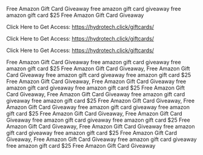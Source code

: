 Free Amazon Gift Card Giveaway free amazon gift card giveaway free amazon gift card $25 Free Amazon Gift Card Giveaway

Click Here to Get Access: https://hydrotech.click/giftcards/

Click Here to Get Access: https://hydrotech.click/giftcards/

Click Here to Get Access: https://hydrotech.click/giftcards/

Free Amazon Gift Card Giveaway free amazon gift card giveaway free amazon gift card $25 Free Amazon Gift Card Giveaway, Free Amazon Gift Card Giveaway free amazon gift card giveaway free amazon gift card $25 Free Amazon Gift Card Giveaway, Free Amazon Gift Card Giveaway free amazon gift card giveaway free amazon gift card $25 Free Amazon Gift Card Giveaway, Free Amazon Gift Card Giveaway free amazon gift card giveaway free amazon gift card $25 Free Amazon Gift Card Giveaway, Free Amazon Gift Card Giveaway free amazon gift card giveaway free amazon gift card $25 Free Amazon Gift Card Giveaway, Free Amazon Gift Card Giveaway free amazon gift card giveaway free amazon gift card $25 Free Amazon Gift Card Giveaway, Free Amazon Gift Card Giveaway free amazon gift card giveaway free amazon gift card $25 Free Amazon Gift Card Giveaway, Free Amazon Gift Card Giveaway free amazon gift card giveaway free amazon gift card $25 Free Amazon Gift Card Giveaway
